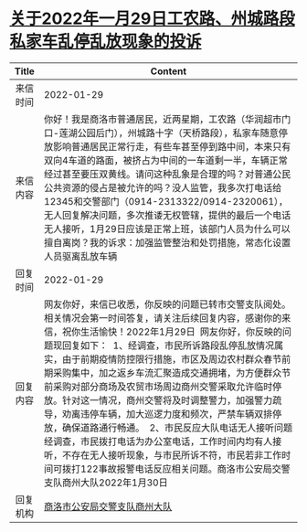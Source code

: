 # <a href="http://www.shangluo.gov.cn/zmhd/ldxxxx.jsp?urltype=leadermail.LeaderMailContentUrl&wbtreeid=1112&leadermailid=8644">关于2022年一月29日工农路、州城路段私家车乱停乱放现象的投诉</a>
|Title|Content|
|:---:|---|
|来信时间|2022-01-29|
|来信内容|你好！我是商洛市普通居民，近两星期，工农路（华润超市门口-莲湖公园后门），州城路十字（天桥路段），私家车随意停放影响普通居民正常行走，有些车甚至停到路中间，本来只有双向4车道的路面，被挤占为中间的一车道剩一半，车辆正常经过甚至要压双黄线。请问这种乱象是合理的吗？对普通公民公共资源的侵占是被允许的吗？没人监管，我多次打电话给12345和交警部门（0914-2313322/0914-2320061），无人回复解决问题，多次推诿无权管辖，提供的最后一个电话无人接听，1月29日应该是正常上班，该部门人员为什么可以擅自离岗？我的诉求：加强监管整治和处罚措施，常态化设置人员驱离乱放车辆|
|回复时间|2022-01-29|
|回复内容|网友你好，来信已收悉，你反映的问题已转市交警支队阅处。相关情况会第一时间答复，请关注后续回复内容，感谢你的来信，祝你生活愉快！2022年1月29日  网友你好，你反映的问题现回复如下：  1、经调查，市民所诉路段乱停乱放情况属实，由于前期疫情防控限行措施，市区及周边农村群众春节前期采购集中，加之返乡车流汇聚造成交通拥堵，为方便群众节前采购对部分商场及农贸市场周边商州交警采取允许临时停放。针对这一情况，商州交警将及时调整警力，加强警力疏导，劝离违停车辆，加大巡逻力度和频次，严禁车辆双排停放，确保道路通行畅通。  2、市民反应大队电话无人接听问题经调查，市民拨打电话为办公室电话，工作时间内均有人接听，不存在无人接听现象，与市民所诉不符，市民若非工作时间可拨打122事故报警电话反应相关问题。商洛市公安局交警支队商州大队2022年1月30日|
|回复机构|<a href="../../categories/agencies/商洛市公安局交警支队商州大队.md">商洛市公安局交警支队商州大队</a>|
